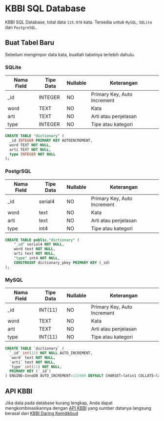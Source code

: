 # KBBI SQL Database
KBBI SQL Database, total data ```115.978``` kata.
Tersedia untuk ```MySQL```, ```SQLite``` dan ```PostgreSQL```.

## Buat Tabel Baru
Sebelum mengimpor data kata, buatlah tabelnya terlebih dahulu.

### SQLite
| Nama Field | Tipe Data | Nullable | Keterangan                  |
|------------|-----------|----------|-----------------------------|
| _id        | INTEGER   | NO       | Primary Key, Auto Increment |
| word       | TEXT      | NO       | Kata                        |
| arti       | TEXT      | NO       | Arti atau penjelasan        |
| type       | INTEGER   | NO       | Tipe atau kategori          |

```sql
CREATE TABLE "dictionary" (
  _id INTEGER PRIMARY KEY AUTOINCREMENT,
  word TEXT NOT NULL,
  arti TEXT NOT NULL,
  type INTEGER NOT NULL
);
```

### PostgrSQL
| Nama Field | Tipe Data | Nullable | Keterangan                  |
|------------|-----------|----------|-----------------------------|
| _id        | serial4   | NO       | Primary Key, Auto Increment |
| word       | text      | NO       | Kata                        |
| arti       | text      | NO       | Arti atau penjelasan        |
| type       | int4      | NO       | Tipe atau kategori          |

```sql
CREATE TABLE public."dictionary" (
	"_id" serial4 NOT NULL,
	word text NOT NULL,
	arti text NOT NULL,
	"type" int4 NOT NULL,
	CONSTRAINT dictionary_pkey PRIMARY KEY (_id)
);
```

### MySQL
| Nama Field | Tipe Data | Nullable | Keterangan                  |
|------------|-----------|----------|-----------------------------|
| _id        | INT(11)   | NO       | Primary Key, Auto Increment |
| word       | TEXT      | NO       | Kata                        |
| arti       | TEXT      | NO       | Arti atau penjelasan        |
| type       | INT(11)   | NO       | Tipe atau kategori          |

```sql
CREATE TABLE `dictionary` (
  `_id` int(11) NOT NULL AUTO_INCREMENT,
  `word` text NOT NULL,
  `arti` text NOT NULL,
  `type` int(11) NOT NULL,
  PRIMARY KEY (`_id`)
) ENGINE=InnoDB AUTO_INCREMENT=115989 DEFAULT CHARSET=latin1 COLLATE=latin1_swedish_ci;
```

## API KBBI
Jika data pada database kurang lengkap, Anda dapat mengkombinasikannya dengan [API KBBI](https://github.com/dyazincahya/API-KBBI-PHP-Codeigniter-4) yang sumber datanya langsung berasal dari [KBBI Daring Kemdikbud](https://kbbi.kemdikbud.go.id/)
